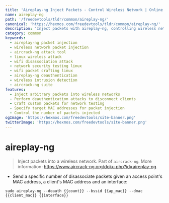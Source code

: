 ```yaml
---
title: 'Aireplay-ng Inject Packets - Control Wireless Network | Online Free DevTools by Hexmos'
name: aireplay-ng
path: '/freedevtools/tldr/common/aireplay-ng/'
canonical: 'https://hexmos.com/freedevtools/tldr/common/aireplay-ng/'
description: 'Inject packets with aireplay-ng, controlling wireless network traffic. Disassociate clients and test network security vulnerabilities. Free online tool, no registration required.'
category: common
keywords:
  - aireplay-ng packet injection
  - wireless network packet injection
  - aircrack-ng attack tool
  - linux wireless attack
  - wifi disassociation attack
  - network security testing linux
  - wifi packet crafting linux
  - aireplay-ng deauthentication
  - wireless intrusion detection
  - aircrack-ng suite
features:
  - Inject arbitrary packets into wireless networks
  - Perform deauthentication attacks to disconnect clients
  - Craft custom packets for network testing
  - Specify target MAC addresses for packet injection
  - Control the number of packets injected
ogImage: 'https://hexmos.com/freedevtools/site-banner.png'
twitterImage: 'https://hexmos.com/freedevtools/site-banner.png'
---
```


# aireplay-ng

> Inject packets into a wireless network.
> Part of `aircrack-ng`.
> More information: <https://www.aircrack-ng.org/doku.php?id=aireplay-ng>.

- Send a specific number of disassociate packets given an access point's MAC address, a client's MAC address and an interface:

`sudo aireplay-ng --deauth {{count}} --bssid {{ap_mac}} --dmac {{client_mac}} {{interface}}`
